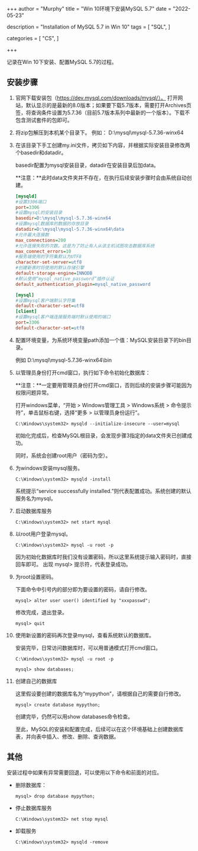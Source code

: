 +++
author = "Murphy"
title = "Win 10环境下安装MySQL 5.7"
date = "2022-05-23"

description = "Installation of MySQL 5.7 in Win 10"
tags = [
    "SQL",
]

categories = [
    "CS",
   ]

+++

记录在Win 10下安装、配置MySQL 5.7的过程。

<!--more-->

## 安装步骤

1. 官网下载安装包（https://dev.mysql.com/downloads/mysql/）。
   打开网站，默认显示的是最新的8.0版本；如果要下载5.7版本，需要打开Archives页签，将查询条件设置为5.7.36（目前5.7版本系列中最新的一个版本）。下载不包含测试套件的包即可。

2. 将zip包解压到本机某个目录下。
   例如： D:\mysql\mysql-5.7.36-winx64

3. 在该目录下手工创建my.ini文件，拷贝如下内容，并根据实际安装目录修改两个basedir和datadir。

   basedir配置为mysql安装目录，datadir在安装目录后加data。
   
   **注意：**此时data文件夹并不存在，在执行后续安装步骤时会由系统自动创建。
   
   ```ini
   [mysqld]
   #设置3306端口
   port=3306
   #设置mysql的安装目录
   basedir=D:\mysql\mysql-5.7.36-winx64
   #设置mysql数据库的数据的存放目录
   datadir=D:\mysql\mysql-5.7.36-winx64\data
   #允许最大连接数
   max_connections=200
   #允许连接失败的次数。这是为了防止有人从该主机试图攻击数据库系统
   max_connect_errors=10
   #服务端使用的字符集默认为UTF8
   character-set-server=utf8
   #创建新表时将使用的默认存储引擎
   default-storage-engine=INNODB
   #默认使用“mysql_native_password”插件认证
   default_authentication_plugin=mysql_native_password
   
   [mysql]
   #设置mysql客户端默认字符集
   default-character-set=utf8
   [client]
   #设置mysql客户端连接服务端时默认使用的端口
   port=3306
   default-character-set=utf8
   ```
   
   

4. 配置环境变量，为系统环境变量path添加一个值：MySQL安装目录下的bin目录。

   例如 D:\mysql\mysql-5.7.36-winx64\bin

5. 以管理员身份打开cmd窗口，执行如下命令初始化数据库：

   **注意：**一定要用管理员身份打开cmd窗口，否则后续的安装步骤可能因为权限问题异常。

   打开windows菜单，“开始 > Windows管理工具 > Windows系统 > 命令提示符”，单击鼠标右键，选择“更多 > 以管理员身份运行”。

   ```shell
   C:\Windows\system32> mysqld --initialize-insecure --user=mysql
   ```

   初始化完成后，检查MySQL根目录，会发现步骤3指定的data文件夹已创建成功。

   同时，系统会创建root用户（密码为空）。

6. 为windows安装mysql服务。

   ```shell
   C:\Windows\system32> mysqld -install
   ```

   系统提示“service successfully installed.”则代表配置成功。系统创建的默认服务名为mysql。

7. 启动数据库服务

   ```shell
   C:\Windows\system32> net start mysql
   ```

   

8. 以root用户登录mysql。

   ```
   C:\Windows\system32> mysql -u root -p
   ```

   因为初始化数据库时我们没有设置密码，所以这里系统提示输入密码时，直接回车即可。
   出现 mysql> 提示符，代表登录成功。

9. 为root设置密码。

   下面命令中引号内的部分即为要设置的密码，请自行修改。

   ```mysql
   mysql> alter user user() identified by "xxxpasswd";
   ```

   修改完成，退出登录。

   ```mysql
   mysql> quit
   ```

   

10. 使用新设置的密码再次登录mysql，查看系统默认的数据库。

    安装完毕，日常访问数据库时，可以用普通模式打开cmd窗口。

    ```mysql
    C:\Windows\system32> mysql -u root -p
    
    mysql> show databases;
    ```

    

11. 创建自己的数据库

    这里假设要创建的数据库名为“mypython”，请根据自己的需要自行修改。

    ```mysql
    mysql> create database mypython;
    ```

    创建完毕，仍然可以用show databases命令检查。

    至此，MySQL的安装和配置完成，后续可以在这个环境基础上创建数据库表，并向表中插入、修改、删除、查询数据。

    

## 其他

安装过程中如果有异常需要回退，可以使用以下命令和前面的对应。

- 删除数据库：

  ```mysql
  mysql> drop database mypython;
  ```

  

- 停止数据库服务

  ```shell
  C:\Windows\system32> net stop mysql
  ```

  

- 卸载服务

  ```shell
  C:\Windows\system32> mysqld -remove
  ```

  





   
